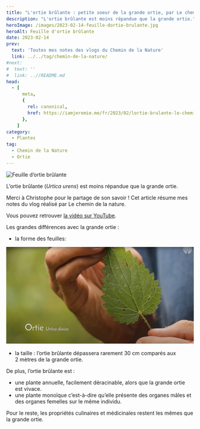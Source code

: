 ```yaml
---
title: "L'ortie brûlante : petite soeur de la grande ortie, par Le chemin de la nature"
description: "L'ortie brûlante est moins répandue que la grande ortie."
heroImage: /images/2023-02-14-feuille-dortie-brulante.jpg
heroAlt: Feuille d'ortie brûlante
date: 2023-02-14
prev:
  text: 'Toutes mes notes des vlogs du Chemin de la Nature'
  link: ../../tag/chemin-de-la-nature/
#next:
#  text: ''
#  link: ..//README.md
head:
  - [
      meta,
      {
        rel: canonical,
        href: https://iamjeremie.me/fr/2023/02/lortie-brulante-le-chemin-de-la-nature,
      },
    ]
category:
  - Plantes
tag:
  - Chemin de la Nature
  - Ortie
---
```


![Feuille d’ortie brûlante](/images/2023-02-14-feuille-dortie-brulante.jpg 'Crédits: image extraite du vlog du Chemin de la Nature')

L’ortie brûlante (_Urtica urens_) est moins répandue que la grande ortie.

Merci à Christophe pour le partage de son savoir !
Cet article résume mes notes du vlog réalisé par Le chemin de la nature.

<!-- more -->

Vous pouvez retrouver [la vidéo sur YouTube](https://www.youtube.com/watch?v=Ys0-uMZwkSM).

Les grandes différences avec la grande ortie :

- la forme des feuilles:

![Feuille de grande ortie](./images/feuille-de-grande-ortie.jpg ' Comparez cette feuille à celle ci-dessus. Crédits : image extraite du vlog de Christophe sur le Chemin de la Nature')

- la taille : l’ortie brûlante dépassera rarement 30 cm comparés aux 2 mètres de la grande ortie.

De plus, l’ortie brûlante est :

- une plante annuelle, facilement déracinable, alors que la grande ortie est vivace.
- une plante monoïque c’est-à-dire qu’elle présente des organes mâles et des organes femelles sur le même individu.

Pour le reste, les propriétés culinaires et médicinales restent les mêmes que la grande ortie.
